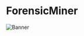 # ForensicMiner
![Banner](https://github.com/YosfanEilay/ForensicMiner/assets/132997318/7c6807c9-abdc-41d9-91ae-5d8b4dd8d600)
